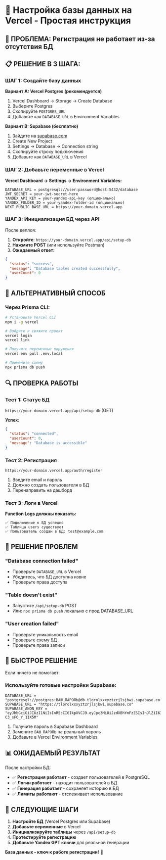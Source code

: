 # 🔧 Настройка базы данных на Vercel - Простая инструкция

## 🎯 ПРОБЛЕМА: Регистрация не работает из-за отсутствия БД

## 📋 РЕШЕНИЕ В 3 ШАГА:

### ШАГ 1: Создайте базу данных

**Вариант A: Vercel Postgres (рекомендуется)**
1. Vercel Dashboard → Storage → Create Database
2. Выберите Postgres
3. Скопируйте `POSTGRES_URL` 
4. Добавьте как `DATABASE_URL` в Environment Variables

**Вариант B: Supabase (бесплатно)**
1. Зайдите на [supabase.com](https://supabase.com)
2. Create New Project
3. Settings → Database → Connection string
4. Скопируйте строку подключения
5. Добавьте как `DATABASE_URL` в Vercel

### ШАГ 2: Добавьте переменные в Vercel

**Vercel Dashboard → Settings → Environment Variables:**
```env
DATABASE_URL = postgresql://user:password@host:5432/database
JWT_SECRET = your-jwt-secret-here
YANDEX_API_KEY = your-yandex-api-key (опционально)
YANDEX_FOLDER_ID = your-yandex-folder-id (опционально)
NEXT_PUBLIC_BASE_URL = https://your-domain.vercel.app
```

### ШАГ 3: Инициализация БД через API

После деплоя:
1. **Откройте**: `https://your-domain.vercel.app/api/setup-db`
2. **Нажмите POST** (или используйте Postman)
3. **Ожидаемый ответ**:
```json
{
  "status": "success", 
  "message": "Database tables created successfully",
  "userCount": 0
}
```

## 🧪 АЛЬТЕРНАТИВНЫЙ СПОСОБ

### Через Prisma CLI:
```bash
# Установите Vercel CLI
npm i -g vercel

# Войдите и свяжите проект
vercel login
vercel link

# Получите переменные окружения
vercel env pull .env.local

# Примените схему
npx prisma db push
```

## 🔍 ПРОВЕРКА РАБОТЫ

### Тест 1: Статус БД
`https://your-domain.vercel.app/api/setup-db` (GET)

**Успех:**
```json
{
  "status": "connected",
  "userCount": 0,
  "message": "Database is accessible"
}
```

### Тест 2: Регистрация
`https://your-domain.vercel.app/auth/register`

1. Введите email и пароль
2. Должно создать пользователя в БД
3. Перенаправить на дашборд

### Тест 3: Логи в Vercel
**Function Logs должны показать:**
```
✅ Подключение к БД успешно
✅ Таблица users существует
✅ Пользователь создан в БД: test@example.com
```

## 🚨 РЕШЕНИЕ ПРОБЛЕМ

### "Database connection failed"
- Проверьте `DATABASE_URL` в Vercel
- Убедитесь, что БД доступна извне
- Проверьте права доступа

### "Table doesn't exist"
- Запустите `/api/setup-db` POST
- Или: `npx prisma db push` локально с прод DATABASE_URL

### "User creation failed"
- Проверьте уникальность email
- Проверьте схему БД
- Проверьте права записи

## 🎯 БЫСТРОЕ РЕШЕНИЕ

Если ничего не помогает:

### Используйте готовые настройки Supabase:
```env
DATABASE_URL = "postgresql://postgres:ВАШ_ПАРОЛЬ@db.tlorolxxxyztzrjlsjbwi.supabase.co:5432/postgres"
SUPABASE_URL = "https://tlorolxxxyztzrjlsjbwi.supabase.co"
SUPABASE_ANON_KEY = "eyJhbGciOiJIUzI1NiIsInR5cCI6IkpXVCJ9.eyJpc3MiOiJzdXBhYmFzZSIsInJlZiI6InRsb3JvbHh4eXp0cnpqbHNqYndpIiwicm9sZSI6ImFub24iLCJpYXQiOjE3NTcxOTY5OTQsImV4cCI6MjA3Mjc3Mjk5NH0.GyGKbEOyjHynaAskHEZnamcTAkoY-C3_sFO_Y_1IX5M"
```

1. Получите пароль в Supabase Dashboard
2. Замените `ВАШ_ПАРОЛЬ` на реальный пароль
3. Добавьте в Vercel Environment Variables

## 📊 ОЖИДАЕМЫЙ РЕЗУЛЬТАТ

После настройки БД:
- ✅ **Регистрация работает** - создает пользователей в PostgreSQL
- ✅ **Логин работает** - находит пользователей в БД
- ✅ **Генерация работает** - сохраняет историю в БД
- ✅ **Лимиты работают** - отслеживает использование

## 🚀 СЛЕДУЮЩИЕ ШАГИ

1. **Настройте БД** (Vercel Postgres или Supabase)
2. **Добавьте переменные** в Vercel
3. **Инициализируйте таблицы** через `/api/setup-db`
4. **Протестируйте регистрацию**
5. **Добавьте Yandex GPT ключи** для реальной генерации

**База данных - ключ к работе регистрации!** 🔑
